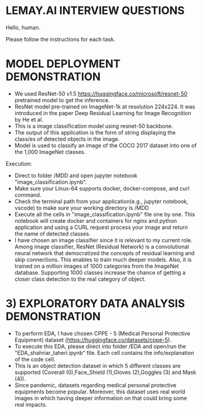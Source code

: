 # LEMAY.AI INTERVIEW QUESTIONS
Hello, human.

Please follow the instructions for each task.

# MODEL DEPLOYMENT DEMONSTRATION
- We used ResNet-50 v1.5 https://huggingface.co/microsoft/resnet-50 pretrained model to get the inference.
- ResNet model pre-trained on ImageNet-1k at resolution 224x224. It was introduced in the paper Deep Residual Learning for Image Recognition by He et al.
- This is a image classification model using resnet-50 backbone.
- The output of this application is the form of string displaying the class/es of detected objects in the image.
- Model is used to classify an image of the COCO 2017 dataset into one of the 1,000 ImageNet classes.

Execution:

- Direct to folder /MDD and open jupyter notebook "image_classification.ipynb".
- Make sure your Linux-64 supports docker, docker-compose, and curl command.
- Check the terminal path from your application(e.g., jupyter notebook, vscode) to make sure your
  working directory is /MDD
- Execute all the cells in "image_classification.ipynb" file one by one. This notebook will create
  docker and containers for nginx and python application and using a CURL request process your image
  and return the name of detected classes.
- I have chosen an image classifier since it is relevant to my current role. Among image classifier,
  ResNet (Residual Network) is a convolutional neural network that democratized the concepts of residual learning and skip connections. This enables to train much deeper models. Also, it is trained on a million images of 1000 categories from the ImageNet database. Supporting 1000 classes increase the chance of getting a closer class detection to the real category of object.

# 3) EXPLORATORY DATA ANALYSIS DEMONSTRATION
- To perform EDA, I have chosen CPPE - 5 (Medical Personal Protective Equipment) dataset (https://huggingface.co/datasets/cppe-5).
- To execute this EDA, please direct into folder /EDA and open/run the "EDA_shahriar_taheri.ipynb" file.
  Each cell contains the info/explanation of the code cell.
- This is an object detection dataset in which 5 different classes are supported (Coverall (0),Face_Shield (1),Gloves (2),Goggles (3) and Mask (4)).
- Since pandemic, datasets regarding medical personal protective equipments become popular.
  Moreover, this dataset uses real world images in which having deeper information on that could bring some real impacts.
